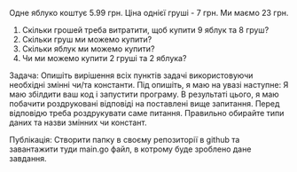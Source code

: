 Одне яблуко коштує 5.99 грн. Ціна однієї груші - 7 грн.
Ми маємо 23 грн.
1. Скільки грошей треба витратити, щоб купити 9 яблук та 8 груш?
2. Скільки груш ми можемо купити?
3. Скільки яблук ми можемо купити?
4. Чи ми можемо купити 2 груші та 2 яблука?

Задача:
Опишіть вирішення всіх пунктів задачі використовуючи необхідні змінні чи/та константи.
Під опишіть, я маю на увазі наступне:
Я маю збілдити ваш код і запустити програму. В результаті цього, я маю побачити роздруковані відповіді на поставлені вище запитання. Перед відповідю треба роздрукувати саме питання.
Правильно обирайте типи даних та назви змінних чи констант.

Публікація:
Створити папку в своєму репозиторії в github та завантажити туди main.go файл, в котрому буде зроблено дане завдання.